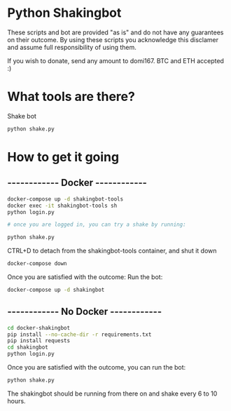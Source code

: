 # Python Shakingbot

These scripts and bot are provided "as is" and do not have any guarantees on their outcome. By using these scripts you acknowledge this disclamer and assume full responsibility of using them.

If you wish to donate, send any amount to domi167. BTC and ETH accepted :)

# What tools are there?

Shake bot
```bash
python shake.py 
```

# How to get it going

## ------------ Docker ------------
```bash
docker-compose up -d shakingbot-tools
docker exec -it shakingbot-tools sh
python login.py

# once you are logged in, you can try a shake by running:

python shake.py
```
CTRL+D to detach from the shakingbot-tools container, and shut it down
```bash
docker-compose down
```

Once you are satisfied with the outcome:
Run the bot:
```bash
docker-compose up -d shakingbot
```

## ------------ No Docker ------------

```bash
cd docker-shakingbot
pip install --no-cache-dir -r requirements.txt
pip install requests
cd shakingbot
python login.py
```

Once you are satisfied with the outcome, you can run the bot:
```bash
python shake.py
```
The shakingbot should be running from there on and shake every 6 to 10 hours.
